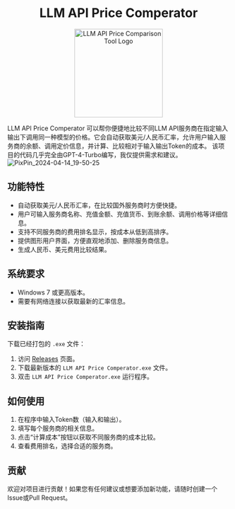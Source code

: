 <h1 align="center">LLM API Price Comperator</h1>

<p align="center">
  <img src="https://github.com/CookSleep/LLM-API-Price-Comperator/assets/151028412/9aa389a8-bb6d-4ec2-8032-fbe164aae565" alt="LLM API Price Comparison Tool Logo" width="200"/>
</p>

LLM API Price Comperator 可以帮你便捷地比较不同LLM API服务商在指定输入输出下调用同一种模型的价格。它会自动获取美元/人民币汇率，允许用户输入服务商的余额、调用定价信息，并计算、比较相对于输入输出Token的成本。
该项目的代码几乎完全由GPT-4-Turbo编写，我仅提供需求和建议。
![PixPin_2024-04-14_19-50-25](https://github.com/CookSleep/LLM-API-Price-Comperator/assets/151028412/5f17869a-30ec-4f2e-9a88-d072477c7442)

## 功能特性

- 自动获取美元/人民币汇率，在比较国外服务商时方便快捷。
- 用户可输入服务商名称、充值金额、充值货币、到账余额、调用价格等详细信息。
- 支持不同服务商的费用排名显示，按成本从低到高排序。
- 提供图形用户界面，方便直观地添加、删除服务商信息。
- 生成人民币、美元费用比较结果。

## 系统要求

- Windows 7 或更高版本。
- 需要有网络连接以获取最新的汇率信息。

## 安装指南

下载已经打包的 `.exe` 文件：

1. 访问 [Releases](https://github.com/CookSleep/LLM-API-Price-Comperator/releases) 页面。
2. 下载最新版本的 `LLM API Price Comperator.exe` 文件。
3. 双击 `LLM API Price Comperator.exe` 运行程序。

## 如何使用

1. 在程序中输入Token数（输入和输出）。
2. 填写每个服务商的相关信息。
3. 点击“计算成本”按钮以获取不同服务商的成本比较。
4. 查看费用排名，选择合适的服务商。

## 贡献

欢迎对项目进行贡献！如果您有任何建议或想要添加新功能，请随时创建一个Issue或Pull Request。
